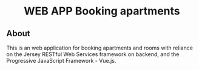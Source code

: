 <h1 align = "center"> WEB APP Booking apartments </h1>

## About

This is an web application for booking apartments and rooms with reliance on the Jersey RESTful Web Services framework on backend, and the Progressive JavaScript Framework - Vue.js. 
